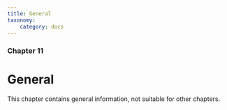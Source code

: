 ```yaml
---
title: General
taxonomy:
    category: docs
---
```


### Chapter 11

# General

This chapter contains general information, not suitable for other chapters.
